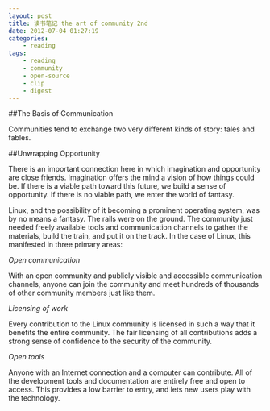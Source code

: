 ```yaml
--- 
layout: post
title: 读书笔记 the art of community 2nd
date: 2012-07-04 01:27:19
categories:
    - reading
tags:
    - reading
    - community
    - open-source
    - clip
    - digest
---
```

##The Basis of Communication

Communities tend to exchange two very different kinds of story: tales and fables.

##Unwrapping Opportunity

There is an important connection here in which imagination and opportunity are close friends. Imagination offers the mind a vision of how things could be. If there is a viable path toward this future, we build a sense of opportunity. If there is no viable path, we enter the world of fantasy.

Linux, and the possibility of it becoming a prominent operating system, was by no means a fantasy. The rails were on the ground. The community just needed freely available tools and communication channels to gather the materials, build the train, and put it on the track. In the case of Linux, this manifested in three primary areas:

_Open communication_

With an open community and publicly visible and accessible communication channels, anyone can join the community and meet hundreds of thousands of other community members just like them.

_Licensing of work_

Every contribution to the Linux community is licensed in such a way that it benefits the entire community. The fair licensing of all contributions adds a strong sense of confidence to the security of the community.

_Open tools_

Anyone with an Internet connection and a computer can contribute. All of the development tools and documentation are entirely free and open to access. This provides a low barrier to entry, and lets new users play with the technology.
